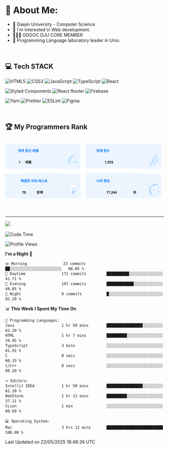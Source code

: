 # 💫 About Me:

<ul>
 <li> 🏫 Daejin University - Computer Science </li>
 <li> 👀 I'm interested in Web development.</li>
 <li> 🧑🏻‍💻 GDGOC DJU CORE MEMBER </li>
 <li> 🧪 Programming Language laboratory leader in Univ. </li>
</ul>


<br>




## 💻 Tech STACK


![HTML5](https://img.shields.io/badge/html5-%23E34F26.svg?style=for-the-badge&logo=html5&logoColor=white)
![CSS3](https://img.shields.io/badge/css3-%231572B6.svg?style=for-the-badge&logo=css3&logoColor=white)
![JavaScript](https://img.shields.io/badge/javascript-%23323330.svg?style=for-the-badge&logo=javascript&logoColor=%23F7DF1E)
![TypeScript](https://img.shields.io/badge/typescript-%23007ACC.svg?style=for-the-badge&logo=typescript&logoColor=white)
![React](https://img.shields.io/badge/react-%2320232a.svg?style=for-the-badge&logo=react&logoColor=%2361DAFB)

![Styled Components](https://img.shields.io/badge/styled--components-DB7093?style=for-the-badge&logo=styled-components&logoColor=white)
![React Router](https://img.shields.io/badge/React_Router-CA4245?style=for-the-badge&logo=react-router&logoColor=white)
![Firebase](https://img.shields.io/badge/firebase-%23039BE5.svg?style=for-the-badge&logo=firebase)


![Yarn](https://img.shields.io/badge/yarn-%232C8EBB.svg?style=for-the-badge&logo=yarn&logoColor=white)
![Prettier](https://img.shields.io/badge/prettier-%23F7B93E.svg?style=for-the-badge&logo=prettier&logoColor=black)
![ESLint](https://img.shields.io/badge/ESLint-4B3263?style=for-the-badge&logo=eslint&logoColor=white)
![Figma](https://img.shields.io/badge/figma-%23F24E1E.svg?style=for-the-badge&logo=figma&logoColor=white)


<br/>




## 🏆 My Programmers Rank

![Programmers Rank](https://raw.githubusercontent.com/Jieunsse/github-programmers-rank/master/lib/result.svg)




<br/>


---

[![](https://visitcount.itsvg.in/api?id=Jayden&label=Profile%20Views&color=3&icon=7&pretty=true)](https://visitcount.itsvg.in)


<!-- Proudly created with GPRM ( https://gprm.itsvg.in ) -->


<!--START_SECTION:waka-->
![Code Time](http://img.shields.io/badge/Code%20Time-670%20hrs%2036%20mins-blue)

![Profile Views](http://img.shields.io/badge/Profile%20Views-0-blue)

**I'm a Night 🦉** 

```text
🌞 Morning                33 commits          ██░░░░░░░░░░░░░░░░░░░░░░░   08.05 % 
🌆 Daytime                171 commits         ██████████░░░░░░░░░░░░░░░   41.71 % 
🌃 Evening                197 commits         ████████████░░░░░░░░░░░░░   48.05 % 
🌙 Night                  9 commits           █░░░░░░░░░░░░░░░░░░░░░░░░   02.20 % 
```


📊 **This Week I Spent My Time On** 

```text
💬 Programming Languages: 
Java                     1 hr 59 mins        ████████████████░░░░░░░░░   62.20 % 
HTML                     1 hr 7 mins         █████████░░░░░░░░░░░░░░░░   34.95 % 
TypeScript               3 mins              ░░░░░░░░░░░░░░░░░░░░░░░░░   01.91 % 
C                        0 secs              ░░░░░░░░░░░░░░░░░░░░░░░░░   00.33 % 
C/C++                    0 secs              ░░░░░░░░░░░░░░░░░░░░░░░░░   00.20 % 

🔥 Editors: 
IntelliJ IDEA            1 hr 59 mins        ████████████████░░░░░░░░░   62.20 % 
WebStorm                 1 hr 11 mins        █████████░░░░░░░░░░░░░░░░   37.11 % 
CLion                    1 min               ░░░░░░░░░░░░░░░░░░░░░░░░░   00.69 % 

💻 Operating System: 
Mac                      3 hrs 12 mins       █████████████████████████   100.00 % 
```


 Last Updated on 22/05/2025 18:48:26 UTC
<!--END_SECTION:waka-->
